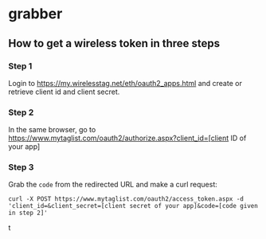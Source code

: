 # grabber


## How to get a wireless token in three steps 

### Step 1 
Login to https://my.wirelesstag.net/eth/oauth2_apps.html and create or retrieve client id and client secret.

### Step 2
In the same browser, go to https://www.mytaglist.com/oauth2/authorize.aspx?client_id=[client ID of your app]

### Step 3
Grab the `code` from the redirected URL and make a curl request:   

```
curl -X POST https://www.mytaglist.com/oauth2/access_token.aspx -d 'client_id=&client_secret=[client secret of your app]&code=[code given in step 2]' 
```

t
